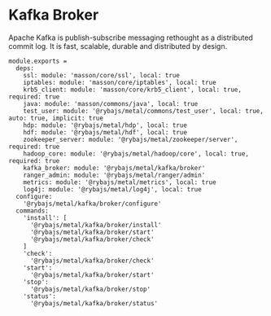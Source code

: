 
# Kafka Broker

Apache Kafka is publish-subscribe messaging rethought as a distributed commit
log. It is fast, scalable, durable and distributed by design.

    module.exports =
      deps:
        ssl: module: 'masson/core/ssl', local: true
        iptables: module: 'masson/core/iptables', local: true
        krb5_client: module: 'masson/core/krb5_client', local: true, required: true
        java: module: 'masson/commons/java', local: true
        test_user: module: '@rybajs/metal/commons/test_user', local: true, auto: true, implicit: true
        hdp: module: '@rybajs/metal/hdp', local: true
        hdf: module: '@rybajs/metal/hdf', local: true
        zookeeper_server: module: '@rybajs/metal/zookeeper/server', required: true
        hadoop_core: module: '@rybajs/metal/hadoop/core', local: true, required: true
        kafka_broker: module: '@rybajs/metal/kafka/broker'
        ranger_admin: module: '@rybajs/metal/ranger/admin'
        metrics: module: '@rybajs/metal/metrics', local: true
        log4j: module: '@rybajs/metal/log4j', local: true
      configure:
        '@rybajs/metal/kafka/broker/configure'
      commands:
        'install': [
          '@rybajs/metal/kafka/broker/install'
          '@rybajs/metal/kafka/broker/start'
          '@rybajs/metal/kafka/broker/check'
        ]
        'check':
          '@rybajs/metal/kafka/broker/check'
        'start':
          '@rybajs/metal/kafka/broker/start'
        'stop':
          '@rybajs/metal/kafka/broker/stop'
        'status':
          '@rybajs/metal/kafka/broker/status'
